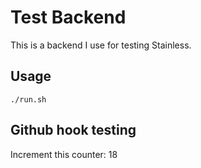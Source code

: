 # Test Backend

This is a backend I use for testing Stainless.

## Usage

```
./run.sh
```

## Github hook testing

Increment this counter: 18

